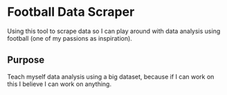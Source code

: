 # Football Data Scraper
Using this tool to scrape data so I can play around with data analysis using football (one of my passions as inspiration).

## Purpose
Teach myself data analysis using a big dataset, because if I can work on this I believe I can work on anything.
